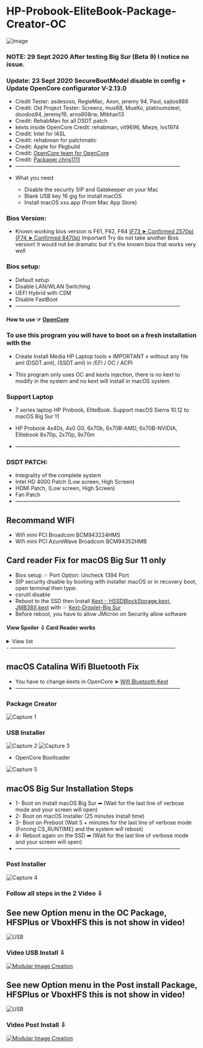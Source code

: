 # HP-Probook-EliteBook-Package-Creator-OC
![Image](https://user-images.githubusercontent.com/6248794/87810976-e0452c00-c82b-11ea-86b6-df352e1e9fa8.png)

### NOTE: 29 Sept 2020 After testing Big Sur (Beta 9) I notice no issue.

### Update: 23 Sept 2020 SecureBootModel disable in config + Update OpenCore configurator V-2.13.0


- Credit Tester: asdesoso, RegieMac, Axon, jeremy 94, 
Paul, sajtos888
- Credit: Old Project Tester: Screenz, mus68, MueKo, 
platinumsteel, doodoo94, jeremy19, arno608rw, Mtkhan13
- Credit: RehabMan for all DSDT patch
- kexts inside OpenCore Credit: rehabman, vit9696, Mieze, lvs1974 
- Credit: Intel for IASL
- Credit: rehabman for patchmatic
- Credit: Apple for Pkgbuild
- Credit: [OpenCore team for OpenCore](https://github.com/acidanthera/OpenCorePkg)
- Credit: [Packager chris1111](https://github.com/chris1111)
- ———————————————————————————————

* What you need

   - Disable the security SIP and Gatekeeper on your Mac
   - Blank USB key 16 gig for Install macOS
   - Install macOS xxx.app (From Mac App Store)
   
### Bios Version:
- Known working bios version is F61, F62, F64 [(F73 ➤ Confirmed 2570p)](https://www.insanelymac.com/forum/topic/344428-pre-release-macos-big-sur/?page=91&tab=comments#comment-2734611) [(F74 ➤ Confirmed 8470p)](https://github.com/chris1111/HP-Probook-EliteBook-Package-Creator-OC/commit/e6eb41e137c220f3f08b4a8776a8f2516a59e133)
Important Try do not take another Bios version! it would not be dramatic but it's the known bios that works very well

### Bios setup:
- Default setup
- Disable LAN/WLAN Switching
- UEFI Hybrid with CSM
- Disable FastBoot
- ———————————————————————————————

#### How to use ☞ [OpenCore](https://dortania.github.io/OpenCore-Desktop-Guide/)

### To use this program you will have to boot on a fresh installation with the 
- Create Install Media HP Laptop tools « IMPORTANT » without any file aml (DSDT.aml), (SSDT.aml) in  /EFI / OC / ACPI 

- This program only uses OC and kexts injection, there is no kext to modify in the system and no kext will install in macOS system.
### Support Laptop
- 7 series laptop HP Probook, EliteBook. Support macOS Sierra 10.12 to macOS Big Sur 11
- HP Probook 4x40s, 4x0 G0, 6x70b, 6x70B-AMD, 6x70B-NVIDIA,  Elitebook 8x70p, 2x70p, 9x70m

- ———————————————————————————————
### DSDT PATCH:
- Integrality of the complete system
- Intel HD 4000 Patch (Low screen, High Screen)
- HDMI Patch, (Low screen, High Screen)
- Fan Patch
- ———————————————————————————————
## Recommand WIFI
- Wifi mini PCI Broadcom BCM943224HMS
- Wifi mini PCI AzureWave Broadcom BCM94352HMB

## Card reader Fix for macOS Big Sur 11 only
- Bios setup ☞ Port Option: Uncheck 1394 Port
- SIP security disable by booting with installer macOS or in recovery boot, open terminal then type: 
- csrutil disable
- Reboot to the SSD then Install [Kext☞ HSSDBlockStorage.kext, JMB38X.kext](https://drive.google.com/file/d/1nBwUaRkyXYLlJBbbEBP0DPxODYif9k1X/view?usp=sharing) with ☞ [Kext-Droplet-Big Sur](https://github.com/chris1111/Kext-Droplet-Big-Sur)
- Before reboot, you have to allow JMicron on Security allow software
#### View Spoiler ⇩ Card Reader works
<details> 
<summary>View list  </summary>
   
![Screen Shot ](https://user-images.githubusercontent.com/6248794/87852436-f4426980-c8cf-11ea-913f-72c6093eb32a.png)	

</details>
- ———————————————————————————————

 ## macOS Catalina Wifi Bluetooth Fix
 - You have to change kexts in OpenCore ➤ [Wifi Bluetooth Kext](https://github.com/chris1111/HP-Probook-EliteBook-Package-Creator-OC/files/5291954/Archive.zip) 
- ———————————————————————————————


### Package Creator
![Capture 1](https://user-images.githubusercontent.com/6248794/87812623-7da15f80-c82e-11ea-9b7c-72e0194b7d19.png)

### USB Installer
![Capture 2](https://user-images.githubusercontent.com/6248794/87812926-f86a7a80-c82e-11ea-862d-23dfdb1efa7d.png)
![Capture 3](https://user-images.githubusercontent.com/6248794/87812929-f86a7a80-c82e-11ea-8ed8-50558744775c.png)
- OpenCore Bootloader

![Capture 5](https://user-images.githubusercontent.com/6248794/87813383-d1607880-c82f-11ea-8fe2-d18cbed8b32d.png)

## macOS Big Sur Installation Steps
- 1- Boot on Install macOS Big Sur ➦ (Wait for the last line of verbose mode and your screen will open)
- 2- Boot on macOS Installer (25 minutes Install time)
- 3- Boot on Preboot (Wait 5 + minutes for the last line of verbose mode (Forcing CS_RUNTIME)  and the system will reboot)
- 4- Reboot again on the SSD ➦ (Wait for the last line of verbose mode and your screen will open)
- ———————————————————————————————

### Post Installer 
![Capture 4](https://user-images.githubusercontent.com/6248794/87813175-63b44c80-c82f-11ea-8607-f3ad6b1dd167.png)


### Follow all steps in the 2 Video ⇩
## See new Option menu in the OC Package, HFSPlus or VboxHFS this is not show in video!
![USB](https://user-images.githubusercontent.com/6248794/90392185-67b8d180-e05c-11ea-983b-dc5f463e4f2e.gif)
### Video USB Install ⇩
[![Modular Image Creation](https://user-images.githubusercontent.com/6248794/87856188-696f6800-c8eb-11ea-898c-396970e38e1b.png)](https://youtu.be/42qO8zuUzPE)
## See new Option menu in the Post install Package, HFSPlus or VboxHFS this is not show in video!
![USB](https://user-images.githubusercontent.com/6248794/90356254-df670c00-e01c-11ea-874d-80f30e1a4bff.gif)
### Video Post Install ⇩
[![Modular Image Creation](https://user-images.githubusercontent.com/6248794/87856188-696f6800-c8eb-11ea-898c-396970e38e1b.png)](https://youtu.be/cCdffBkRWrM)



